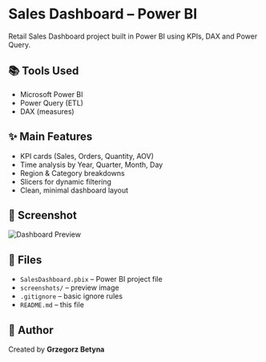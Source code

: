 # Sales Dashboard – Power BI

Retail Sales Dashboard project built in Power BI using KPIs, DAX and Power Query.

## 📚 Tools Used
- Microsoft Power BI  
- Power Query (ETL)  
- DAX (measures)  

## ✨ Main Features
- KPI cards (Sales, Orders, Quantity, AOV)  
- Time analysis by Year, Quarter, Month, Day  
- Region & Category breakdowns  
- Slicers for dynamic filtering  
- Clean, minimal dashboard layout  

## 📸 Screenshot

![Dashboard Preview](screenshots/dashboard_preview.png)

## 📁 Files
- `SalesDashboard.pbix` – Power BI project file  
- `screenshots/` – preview image  
- `.gitignore` – basic ignore rules  
- `README.md` – this file  

## 👤 Author
Created by **Grzegorz Betyna**
